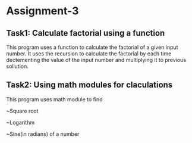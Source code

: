 # Assignment-3
## Task1: Calculate factorial using a function
This program uses a function to calculate the factorial of a given input number.
It uses the recursion to calculate the factorial by each time dectementing the value of the input number and multiplying it to previous sollution.

## Task2: Using math modules for claculations
This program uses math module to find

~Square root

~Logarithm

~Sine(in radians)
of a number 
